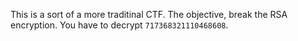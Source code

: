 This is a sort of a more traditinal CTF. The objective, break the RSA encryption. You have to decrypt `717368321110468608`.
